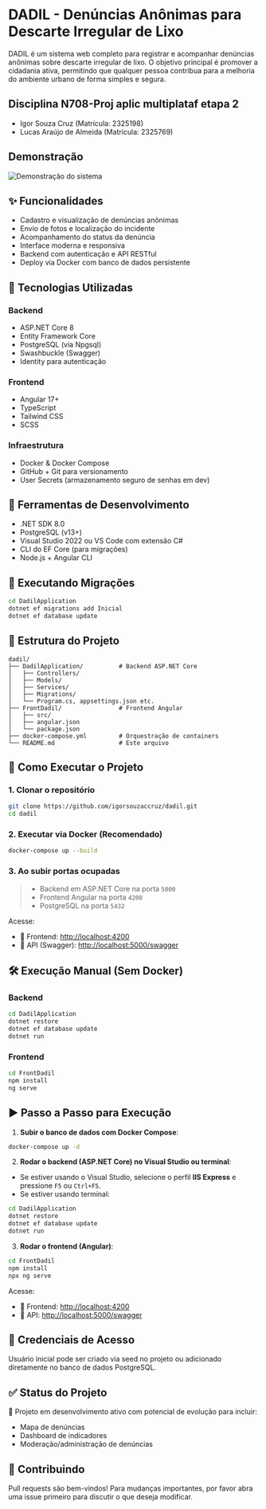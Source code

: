 # DADIL - Denúncias Anônimas para Descarte Irregular de Lixo

DADIL é um sistema web completo para registrar e acompanhar denúncias anônimas sobre descarte irregular de lixo. O objetivo principal é promover a cidadania ativa, permitindo que qualquer pessoa contribua para a melhoria do ambiente urbano de forma simples e segura.

## Disciplina N708-Proj aplic multiplataf etapa 2
- Igor Souza Cruz (Matrícula: 2325198) 
- Lucas Araújo de Almeida (Matrícula: 2325769)
  
## Demonstração
![Demonstração do sistema](FrontDadil/src/assets/dadil-demo.gif)


## ✨ Funcionalidades

- Cadastro e visualização de denúncias anônimas
- Envio de fotos e localização do incidente
- Acompanhamento do status da denúncia
- Interface moderna e responsiva
- Backend com autenticação e API RESTful
- Deploy via Docker com banco de dados persistente

## 🧰 Tecnologias Utilizadas

### Backend

- ASP.NET Core 8
- Entity Framework Core
- PostgreSQL (via Npgsql)
- Swashbuckle (Swagger)
- Identity para autenticação

### Frontend

- Angular 17+
- TypeScript
- Tailwind CSS
- SCSS

### Infraestrutura

- Docker & Docker Compose
- GitHub + Git para versionamento
- User Secrets (armazenamento seguro de senhas em dev)

## 🔧 Ferramentas de Desenvolvimento

- .NET SDK 8.0
- PostgreSQL (v13+)
- Visual Studio 2022 ou VS Code com extensão C#
- CLI do EF Core (para migrações)
- Node.js + Angular CLI

## 🧪 Executando Migrações

```bash
cd DadilApplication
dotnet ef migrations add Inicial
dotnet ef database update
```

## 📁 Estrutura do Projeto

```
dadil/
├── DadilApplication/          # Backend ASP.NET Core
│   ├── Controllers/
│   ├── Models/
│   ├── Services/
│   ├── Migrations/
│   └── Program.cs, appsettings.json etc.
├── FrontDadil/                # Frontend Angular
│   ├── src/
│   ├── angular.json
│   └── package.json
├── docker-compose.yml         # Orquestração de containers
└── README.md                  # Este arquivo
```

## 🚀 Como Executar o Projeto

### 1. Clonar o repositório

```bash
git clone https://github.com/igorsouzaccruz/dadil.git
cd dadil
```

### 2. Executar via Docker (Recomendado)

```bash
docker-compose up --build
```

### 3. Ao subir portas ocupadas
> - Backend em ASP.NET Core na porta `5000`
> - Frontend Angular na porta `4200`
> - PostgreSQL na porta `5432`

Acesse:
- 🔗 Frontend: [http://localhost:4200](http://localhost:4200)
- 🔗 API (Swagger): [http://localhost:5000/swagger](http://localhost:5000/swagger)

## 🛠️ Execução Manual (Sem Docker)

### Backend

```bash
cd DadilApplication
dotnet restore
dotnet ef database update
dotnet run
```

### Frontend

```bash
cd FrontDadil
npm install
ng serve
```


## ▶️ Passo a Passo para Execução

1. **Subir o banco de dados com Docker Compose**:

```bash
docker-compose up -d
```

2. **Rodar o backend (ASP.NET Core) no Visual Studio ou terminal**:

- Se estiver usando o Visual Studio, selecione o perfil **IIS Express** e pressione `F5` ou `Ctrl+F5`.
- Se estiver usando terminal:

```bash
cd DadilApplication
dotnet restore
dotnet ef database update
dotnet run
```

3. **Rodar o frontend (Angular)**:

```bash
cd FrontDadil
npm install
npx ng serve
```

Acesse:
- 🔗 Frontend: [http://localhost:4200](http://localhost:4200)
- 🔗 API: [http://localhost:5000/swagger](http://localhost:5000/swagger)


## 🔐 Credenciais de Acesso

Usuário inicial pode ser criado via seed no projeto ou adicionado diretamente no banco de dados PostgreSQL.

## ✅ Status do Projeto

📌 Projeto em desenvolvimento ativo com potencial de evolução para incluir:
- Mapa de denúncias
- Dashboard de indicadores
- Moderação/administração de denúncias

## 🤝 Contribuindo

Pull requests são bem-vindos! Para mudanças importantes, por favor abra uma issue primeiro para discutir o que deseja modificar.
